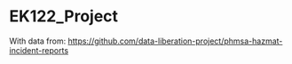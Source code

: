 # EK122_Project

 With data from:
 https://github.com/data-liberation-project/phmsa-hazmat-incident-reports
